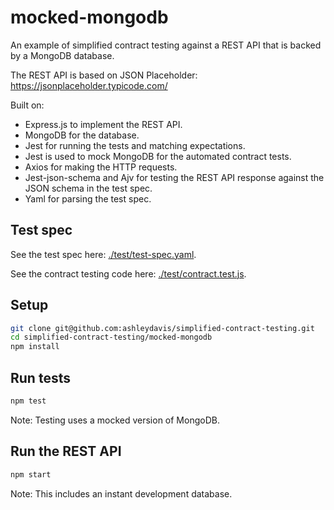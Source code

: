 #  mocked-mongodb

An example of simplified contract testing against a REST API that is backed by a MongoDB database.

The REST API is based on JSON Placeholder: https://jsonplaceholder.typicode.com/

Built on:
- Express.js to implement the REST API.
- MongoDB for the database.
- Jest for running the tests and matching expectations.
- Jest is used to mock MongoDB for the automated contract tests.
- Axios for making the HTTP requests.
- Jest-json-schema and Ajv for testing the REST API response against the JSON schema in the test spec.
- Yaml for parsing the test spec.

## Test spec

See the test spec here: [./test/test-spec.yaml](./test/test-spec.yaml).

See the contract testing code here: [./test/contract.test.js](./test/contract.test.js).

## Setup

```bash
git clone git@github.com:ashleydavis/simplified-contract-testing.git
cd simplified-contract-testing/mocked-mongodb
npm install
```

## Run tests

```bash
npm test
```

Note: Testing uses a mocked version of MongoDB.

## Run the REST API

```bash
npm start
```

Note: This includes an instant development database.

